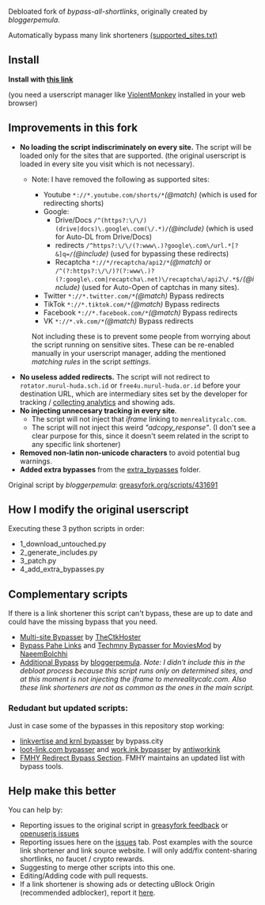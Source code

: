 Debloated fork of *bypass-all-shortlinks*, originally created by *bloggerpemula*.

Automatically bypass many link shorteners [(supported_sites.txt)](https://codeberg.org/Amm0ni4/bypass-all-shortlinks-debloated/src/branch/main/supported_sites.txt)

## Install
**Install with [this link](https://codeberg.org/Amm0ni4/bypass-all-shortlinks-debloated/raw/branch/main/Bypass_All_Shortlinks.user.js)**

(you need a userscript manager like [ViolentMonkey](https://violentmonkey.github.io/) installed in your web browser)

## Improvements in this fork
- **No loading the script indiscriminately on every site.** The script will be loaded only for the sites that are supported. (the original userscript is loaded in every site you visit which is not necessary).
    - Note: I have removed the following as supported sites:
        - Youtube `*://*.youtube.com/shorts/*`_(@match)_ (which is used for redirecting shorts)
        - Google:
            - Drive/Docs `/^(https?:\/\/)(drive|docs)\.google\.com(\/.*)/`_(@include)_ (which is used for Auto-DL from Drive/Docs)
            - redirects `/^https?:\/\/(?:www\.)?google\.com\/url.*[?&]q=/`_(@include)_ (used for bypassing these redirects) 
            - Recaptcha `*://*/recaptcha/api2/*`_(@match)_ or `/^(?:https?:\/\/)?(?:www\.)?(?:google\.com|recaptcha\.net)\/recaptcha\/api2\/.*$/`_(@include)_ (used for Auto-Open of captchas in many sites).
        - Twitter `*://*.twitter.com/*`_(@match)_ Bypass redirects
        - TikTok `*://*.tiktok.com/*`_(@match)_ Bypass redirects
        - Facebook `*://*.facebook.com/*`_(@match)_ Bypass redirects
        - VK `*://*.vk.com/*`_(@match)_ Bypass redirects

        Not including these is to prevent some people from worrying about the script running on sensitive sites. These can be re-enabled manually in your userscript manager, adding the mentioned _matching rules_ in the script _settings_.
- **No useless added redirects.** The script will not redirect to `rotator.nurul-huda.sch.id` or `free4u.nurul-huda.or.id` before your destination URL, which are intermediary sites set by the developer for tracking / [collecting analytics](https://i.ibb.co/D1zYG1v/topcountry17-04-2023.jpg) and showing ads.
- **No injecting unnecesary tracking in every site**. 
    - The script will not inject that _iframe_ linking to `menrealitycalc.com`.
    - The script will not inject this weird _"adcopy_response"_. (I don't see a clear purpose for this, since it doesn't seem related in the script to any specific link shortener)
- **Removed non-latin non-unicode characters** to avoid potential bug warnings.
- **Added extra bypasses** from the [extra_bypasses](https://codeberg.org/Amm0ni4/bypass-all-shortlinks-debloated/src/branch/main/extra_bypasses) folder.

Original script by *bloggerpemula*: [greasyfork.org/scripts/431691](https://greasyfork.org/scripts/431691)

## How I modify the original userscript
Executing these 3 python scripts in order:
- 1_download_untouched.py
- 2_generate_includes.py
- 3_patch.py
- 4_add_extra_bypasses.py

## Complementary scripts
If there is a link shortener this script can't bypass, these are up to date and could have the missing bypass that you need.
- [Multi-site Bypasser](https://greasyfork.org/scripts/473661) by [TheCtkHoster](https://greasyfork.org/users/1156764)
- [Bypass Pahe Links](https://greasyfork.org/scripts/443277) and [Techmny Bypasser for MoviesMod](https://greasyfork.org/scripts/474747) by [NaeemBolchhi](https://greasyfork.org/users/437111)
- [Additional Bypass](https://greasyfork.org/scripts/443888) by [bloggerpemula](https://greasyfork.org/users/810571). *Note: I didn't include this in the debloat process because this script runs only on determined sites, and at this moment is not injecting the iframe to menrealitycalc.com. Also these link shorteners are not as common as the ones in the main script.*

### Redudant but updated scripts:
Just in case some of the bypasses in this repository stop working:
- [linkvertise and krnl bypasser](https://greasyfork.org/scripts/427869) by bypass.city
- [loot-link.com bypasser](https://greasyfork.org/scripts/483207) and [work.ink bypasser](https://greasyfork.org/scripts/482848) by [antiworkink](https://greasyfork.org/users/1237543)
- [FMHY Redirect Bypass Section](https://fmhy.net/adblockvpnguide#redirect-bypass). FMHY maintains an updated list with bypass tools.

## Help make this better
You can help by:
- Reporting issues to the original script in [greasyfork feedback](https://greasyfork.org/scripts/431691/feedback) or [openuserjs issues](https://openuserjs.org/scripts/Bloggerpemula/Bypass_All_Shortlinks_Manual_Captcha/issues)
- Reporting issues here on the [issues](https://codeberg.org/Amm0ni4/bypass-all-shortlinks-debloated/issues) tab. Post examples with the source link shortener and link source website. I will only add/fix content-sharing shortlinks, no faucet / crypto rewards.
- Suggesting to merge other scripts into this one.
- Editing/Adding code with pull requests.
- If a link shortener is showing ads or detecting uBlock Origin (recommended adblocker), report it [here](https://github.com/uBlockOrigin/uAssets/discussions/17361).

